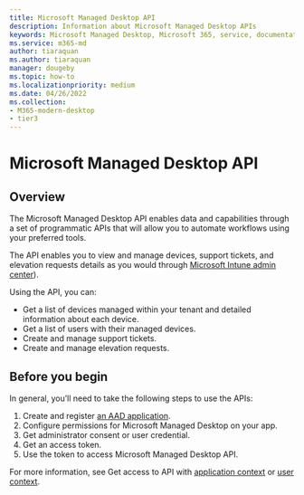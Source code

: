 ```yaml
---
title: Microsoft Managed Desktop API
description: Information about Microsoft Managed Desktop APIs
keywords: Microsoft Managed Desktop, Microsoft 365, service, documentation
ms.service: m365-md
author: tiaraquan
ms.author: tiaraquan
manager: dougeby
ms.topic: how-to
ms.localizationpriority: medium
ms.date: 04/26/2022
ms.collection: 
- M365-modern-desktop
- tier3
---
```


# Microsoft Managed Desktop API

## Overview

The Microsoft Managed Desktop API enables data and capabilities through a set of programmatic APIs that will allow you to automate workflows using your preferred tools.

The API enables you to view and manage devices, support tickets, and elevation requests details as you would through [Microsoft Intune admin center](https://go.microsoft.com/fwlink/?linkid=2109431)).

Using the API, you can:

- Get a list of devices managed within your tenant and detailed information about each device.
- Get a list of users with their managed devices.
- Create and manage support tickets.
- Create and manage elevation requests.

## Before you begin

In general, you’ll need to take the following steps to use the APIs:

1. Create and register [an AAD application](/graph/auth-register-app-v2).
1. Configure permissions for Microsoft Managed Desktop on your app.
1. Get administrator consent or user credential.
1. Get an access token.
1. Use the token to access Microsoft Managed Desktop API.

For more information, see Get access to API with [application context](mmd-api-access-app-context.md) or [user context](mmd-api-access-user-context.md).
